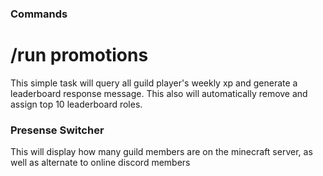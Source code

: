 ### Commands
# /run promotions
This simple task will query all guild player's weekly xp and generate a leaderboard response message. This also will automatically remove and assign top 10 leaderboard roles.

### Presense Switcher
This will display how many guild members are on the minecraft server, as well as alternate to online discord members
